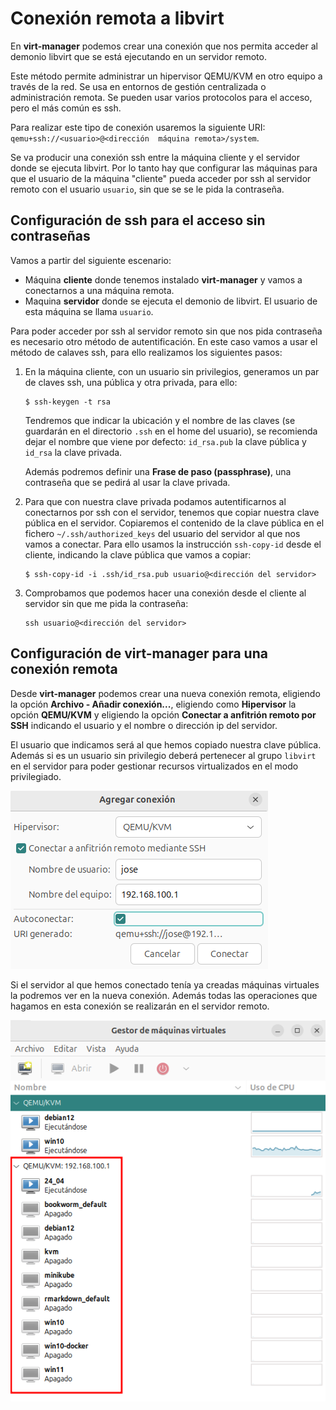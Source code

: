 # Conexión remota a libvirt

En **virt-manager** podemos crear una conexión que nos permita acceder al demonio libvirt que se está ejecutando en un servidor remoto.

Este método permite administrar un hipervisor QEMU/KVM en otro equipo a través de la red. Se usa en entornos de gestión centralizada o administración remota. Se pueden usar varios protocolos para el acceso, pero el más común es ssh.

Para realizar este tipo de conexión usaremos la siguiente URI: `qemu+ssh://<usuario>@<dirección  máquina remota>/system`.

Se va producir una conexión ssh entre la máquina cliente y el servidor donde se ejecuta libvirt. Por lo tanto hay que configurar las máquinas para que el usuario de la máquina "cliente" pueda acceder por ssh al servidor remoto con el usuario `usuario`, sin que se se le pida la contraseña.

## Configuración de ssh para el acceso sin contraseñas

Vamos a partir del siguiente escenario:

* Máquina **cliente** donde tenemos instalado **virt-manager** y vamos a conectarnos a una máquina remota.
* Maquina **servidor** donde se ejecuta el demonio de libvirt. El usuario de esta máquina se llama `usuario`.

Para poder acceder por ssh al servidor remoto sin que nos pida contraseña es necesario otro método de autentificación. En este caso vamos a usar el método de calaves ssh, para ello realizamos los siguientes pasos:

1. En la máquina cliente, con un usuario sin privilegios, generamos un par de claves ssh, una pública y otra privada, para ello:

    ```
    $ ssh-keygen -t rsa
    ```

    Tendremos que indicar la ubicación y el nombre de las claves (se guardarán en el directorio `.ssh` en el home del usuario), se recomienda dejar el nombre que viene por defecto: `id_rsa.pub` la clave pública y `id_rsa` la clave privada.

    Además podremos definir una **Frase de paso (passphrase)**, una contraseña que se pedirá al usar la clave privada.

2. Para que con nuestra clave privada podamos autentificarnos al conectarnos por ssh con el servidor, tenemos que copiar nuestra clave pública en el servidor. Copiaremos el contenido de la clave pública en el fichero `~/.ssh/authorized_keys` del usuario del servidor al que nos vamos a conectar. Para ello usamos la instrucción `ssh-copy-id` desde el cliente, indicando la clave pública que vamos a copiar:

    ```
    $ ssh-copy-id -i .ssh/id_rsa.pub usuario@<dirección del servidor>
    ```

3. Comprobamos que podemos hacer una conexión desde el cliente al servidor sin que me pida la contraseña:

    ```
    ssh usuario@<dirección del servidor>
    ```

## Configuración de virt-manager para una conexión remota

Desde **virt-manager** podemos crear una nueva conexión remota, eligiendo la opción **Archivo - Añadir conexión...**, eligiendo como **Hipervisor** la opción **QEMU/KVM** y eligiendo la opción **Conectar a anfitrión remoto por SSH** indicando el usuario y el nombre o dirección ip del servidor.

El usuario que indicamos será al que hemos copiado nuestra clave pública. Además si es un usuario sin privilegio deberá pertenecer al grupo `libvirt` en el servidor para poder gestionar recursos virtualizados en el modo privilegiado.

![remoto](img/remoto1.png)

Si el servidor al que hemos conectado tenía ya creadas máquinas virtuales la podremos ver en la nueva conexión. Además todas las operaciones que hagamos en esta conexión se realizarán en el servidor remoto.

![remoto](img/remoto2.png)
